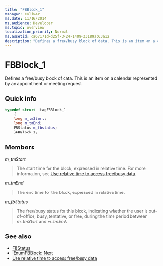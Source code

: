 ```yaml
---
title: "FBBlock_1"
manager: soliver
ms.date: 11/16/2014
ms.audience: Developer
ms.topic: overview
localization_priority: Normal
ms.assetid: da67171d-d25f-3424-1409-33189ac63a12
description: "Defines a free/busy block of data. This is an item on a calendar represented by an appointment or meeting request."
---
```


# FBBlock_1

Defines a free/busy block of data. This is an item on a calendar represented by an appointment or meeting request.
  
## Quick info

```cpp
typedef struct  tagFBBlock_1 
    { 
    long m_tmStart; 
    long m_tmEnd; 
    FBStatus m_fbstatus; 
    }FBBlock_1; 

```

## Members

_m_tmStart_
  
> The start time for the block, expressed in relative time. For more information, see [Use relative time to access free/busy data](how-to-use-relative-time-to-access-free-busy-data.md).
    
_m_tmEnd_
  
> The end time for the block, expressed in relative time.
    
_m_fbStatus_
  
> The free/busy status for this block, indicating whether the user is out-of-office, busy, tentative, or free, during the time period between  _m_tmStart_ and  _m_tmEnd_.
    
## See also

- [FBStatus](fbstatus.md)
- [IEnumFBBlock::Next](ienumfbblock-next.md)
- [Use relative time to access free/busy data](how-to-use-relative-time-to-access-free-busy-data.md)

